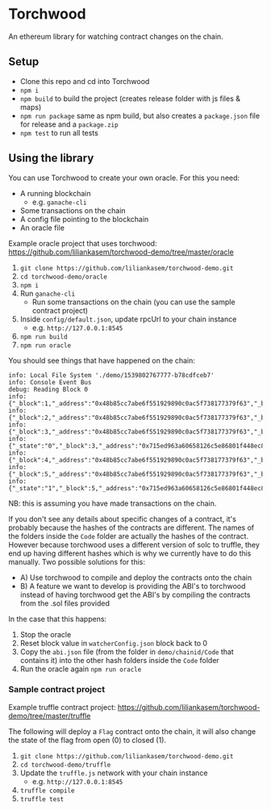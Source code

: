 # Torchwood

An ethereum library for watching contract changes on the chain.

## Setup
- Clone this repo and cd into Torchwood
-  `npm i`
-  `npm build` to build the project (creates release folder with js files & maps)
-  `npm run package` same as npm build, but also creates a `package.json` file for release and a `package.zip`
-  `npm test` to run all tests

## Using the library
You can use Torchwood to create your own oracle. For this you need:

- A running blockchain
    - e.g. `ganache-cli`
- Some transactions on the chain
- A config file pointing to the blockchain
- An oracle file

Example oracle project that uses torchwood: https://github.com/liliankasem/torchwood-demo/tree/master/oracle

1. `git clone https://github.com/liliankasem/torchwood-demo.git`
2. `cd torchwood-demo/oracle`
3. `npm i`
4. Run `ganache-cli`
   - Run some transactions on the chain (you can use the sample contract project)
5. Inside `config/default.json`, update rpcUrl to your chain instance
    - e.g.  `http://127.0.0.1:8545`
6. `npm run build`
7. `npm run oracle`

You should see things that have happened on the chain:

``` LOG
info: Local File System './demo/1539802767777-b78cdfceb7'
info: Console Event Bus
debug: Reading Block 0
info: {"_block":1,"_address":"0x48b85cc7abe6f551929890c0ac5f738177379f63","_balance":"99.9464578"}
info: {"_block":2,"_address":"0x48b85cc7abe6f551929890c0ac5f738177379f63","_balance":"99.9464578"}
info: {"_block":3,"_address":"0x48b85cc7abe6f551929890c0ac5f738177379f63","_balance":"99.9464578"}
info: {"_state":"0","_block":3,"_address":"0x715ed963a60658126c5e86801f448ec8fee5ecc3","_balance":"0"}
info: {"_block":4,"_address":"0x48b85cc7abe6f551929890c0ac5f738177379f63","_balance":"99.9464578"}
info: {"_block":5,"_address":"0x48b85cc7abe6f551929890c0ac5f738177379f63","_balance":"99.9464578"}
info: {"_state":"1","_block":5,"_address":"0x715ed963a60658126c5e86801f448ec8fee5ecc3","_balance":"0"}
```

NB: this is assuming you have made transactions on the chain.

If you don't see any details about specific changes of a contract, it's probably because the hashes of the contracts are different. The names of the folders inside the `Code` folder are actually the hashes of the contract. However because torchwood uses a different version of solc to truffle, they end up having different hashes which is why we currently have to do this manually. Two possible solutions for this:

- A) Use torchwood to compile and deploy the contracts onto the chain
- B) A feature we want to develop is providing the ABI's to torchwood instead of having torchwood get the ABI's by compiling the contracts from the .sol files provided

In the case that this happens:

1. Stop the oracle
2. Reset block value in `watcherConfig.json` block back to 0
3. Copy the `abi.json` file (from the folder in `demo/chainid/Code` that contains it) into the other hash folders inside the `Code` folder
4. Run the oracle again `npm run oracle`

### Sample contract project
Example truffle contract project: https://github.com/liliankasem/torchwood-demo/tree/master/truffle

The following will deploy a `Flag` contract onto the chain, it will also change the state of the flag from open (0) to closed (1).

1. `git clone https://github.com/liliankasem/torchwood-demo.git`
2. `cd torchwood-demo/truffle`
3. Update the `truffle.js` network with your chain instance
    - e.g.  `http://127.0.0.1:8545`
4. `truffle compile`
5. `truffle test`
